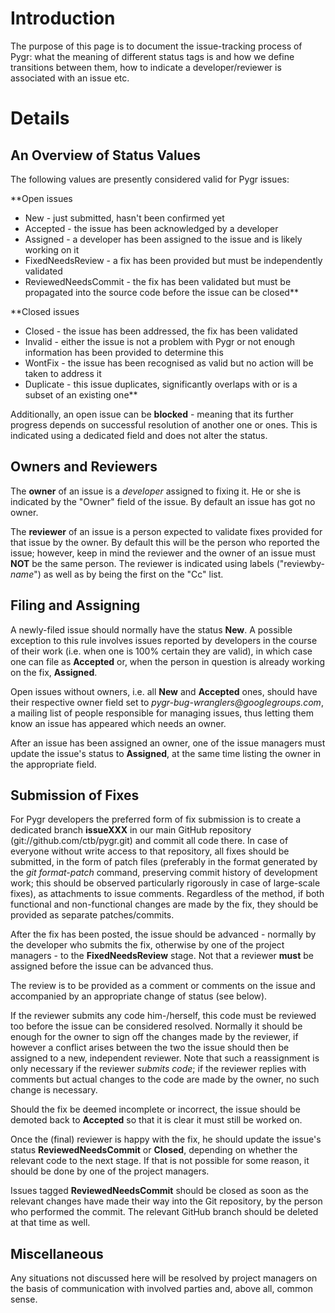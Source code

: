# Introduction #

The purpose of this page is to document the issue-tracking process of Pygr: what the meaning of different status tags is and how we define transitions between them, how to indicate a developer/reviewer is associated with an issue etc.


# Details #

## An Overview of Status Values ##

The following values are presently considered valid for Pygr issues:

**Open issues
  * New - just submitted, hasn't been confirmed yet
  * Accepted - the issue has been acknowledged by a developer
  * Assigned - a developer has been assigned to the issue and is likely working on it
  * FixedNeedsReview - a fix has been provided but must be independently validated
  * ReviewedNeedsCommit - the fix has been validated but must be propagated into the source code before the issue can be closed**

**Closed issues
  * Closed - the issue has been addressed, the fix has been validated
  * Invalid - either the issue is not a problem with Pygr or not enough information has been provided to determine this
  * WontFix - the issue has been recognised as valid but no action will be taken to address it
  * Duplicate - this issue duplicates, significantly overlaps with or is a subset of an existing one**

Additionally, an open issue can be **blocked** - meaning that its further progress depends on successful resolution of another one or ones. This is indicated using a dedicated field and does not alter the status.


## Owners and Reviewers ##

The **owner** of an issue is a _developer_ assigned to fixing it. He or she is indicated by the "Owner" field of the issue. By default an issue has got no owner.

The **reviewer** of an issue is a person expected to validate fixes provided for that issue by the owner. By default this will be the person who reported the issue; however, keep in mind the reviewer and the owner of an issue must **NOT** be the same person. The reviewer is indicated using labels ("reviewby-_name_") as well as by being the first on the "Cc" list.


## Filing and Assigning ##

A newly-filed issue should normally have the status **New**. A possible exception to this rule involves issues reported by developers in the course of their work (i.e. when one is 100% certain they are valid), in which case one can file as **Accepted** or, when the person in question is already working on the fix, **Assigned**.

Open issues without owners, i.e. all **New** and **Accepted** ones, should have their respective owner field set to _pygr-bug-wranglers@googlegroups.com_, a mailing list of people responsible for managing issues, thus letting them know an issue has appeared which needs an owner.

After an issue has been assigned an owner, one of the issue managers must update the issue's status to **Assigned**, at the same time listing the owner in the appropriate field.


## Submission of Fixes ##

For Pygr developers the preferred form of fix submission is to create a dedicated branch **issueXXX** in our main GitHub repository (git://github.com/ctb/pygr.git) and commit all code there. In case of everyone without write access to that repository, all fixes should be submitted, in the form of patch files (preferably in the format generated by the _git format-patch_ command, preserving commit history of development work; this should be observed particularly rigorously in case of large-scale fixes), as attachments to issue comments. Regardless of the method, if both functional and non-functional changes are made by the fix, they should be provided as separate patches/commits.

After the fix has been posted, the issue should be advanced - normally by the developer who submits the fix, otherwise by one of the project managers - to the **FixedNeedsReview** stage. Not that a reviewer **must** be assigned before the issue can be advanced thus.

The review is to be provided as a comment or comments on the issue and accompanied by an appropriate change of status (see below).

If the reviewer submits any code him-/herself, this code must be reviewed too before the issue can be considered resolved. Normally it should be enough for the owner to sign off the changes made by the reviewer, if however a conflict arises between the two the issue should then be assigned to a new, independent reviewer. Note that such a reassignment is only necessary if the reviewer _submits code_; if the reviewer replies with comments but actual changes to the code are made by the owner, no such change is necessary.

Should the fix be deemed incomplete or incorrect, the issue should be demoted back to **Accepted** so that it is clear it must still be worked on.

Once the (final) reviewer is happy with the fix, he should update the issue's status **ReviewedNeedsCommit** or **Closed**, depending on whether the relevant code  to the next stage. If that is not possible for some reason, it should be done by one of the project managers.

Issues tagged **ReviewedNeedsCommit** should be closed as soon as the relevant changes have made their way into the Git repository, by the person who performed the commit. The relevant GitHub branch should be deleted at that time as well.


## Miscellaneous ##

Any situations not discussed here will be resolved by project managers on the basis of communication with involved parties and, above all, common sense.